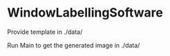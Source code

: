 # WindowLabellingSoftware

Provide template in ./data/

Run Main to get the generated image in ./data/
